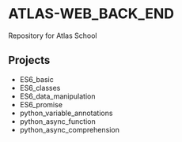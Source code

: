 # ATLAS-WEB_BACK_END
Repository for Atlas School

## Projects
- ES6_basic
- ES6_classes
- ES6_data_manipulation
- ES6_promise
- python_variable_annotations
- python_async_function
- python_async_comprehension
